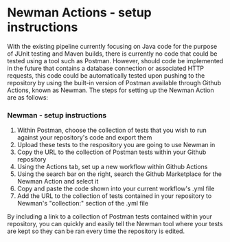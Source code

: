 # Newman Actions - setup instructions


With the existing pipeline currently focusing on Java code for the purpose of JUnit testing and Maven builds, there is currently no code that could be tested using a tool such as Postman. However, should code be implemented in the future that contains a database connection or associated HTTP requests, this code could be automatically tested upon pushing to the repository by using the built-in version of Postman available through Github Actions, known as Newman. The steps for setting up the Newman Action are as follows:


### Newman - setup instructions


1. Within Postman, choose the collection of tests that you wish to run against your repository's code and export them
2. Upload these tests to the respository you are going to use Newman in
3. Copy the URL to the collection of Postman tests within your Github repository
4. Using the Actions tab, set up a new workflow within Github Actions
5. Using the search bar on the right, search the Github Marketplace for the Newman Action and select it
6. Copy and paste the code shown into your current workflow's .yml file 
7. Add the URL to the collection of tests contained in your repository to Newman's "collection:"  section of the .yml file 


By including a link to a collection of Postman tests contained within your repository, you can quickly and easily tell the Newman tool where your tests are kept so they can be ran every time the repository is edited.